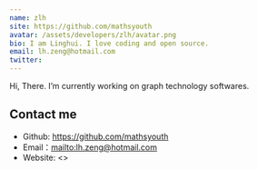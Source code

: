 ```yaml
---
name: zlh
site: https://github.com/mathsyouth
avatar: /assets/developers/zlh/avatar.png
bio: I am Linghui. I love coding and open source.
email: lh.zeng@hotmail.com
twitter: 
---
```


Hi, There. I’m currently working on graph technology softwares.

## Contact me

- Github: <https://github.com/mathsyouth>
- Email：<mailto:lh.zeng@hotmail.com>
- Website: <>
  
